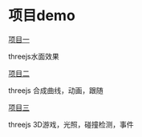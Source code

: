 # 项目demo

[项目一](https://jingjingshenye.github.io/threejs-blog/)

threejs水面效果


[项目二](https://jingjingshenye.github.io/threejs-aircraft/)

threejs 合成曲线，动画，跟随

[项目三](https://jingjingshenye.github.io/threejs-car-game/)

threejs 3D游戏，光照，碰撞检测，事件
